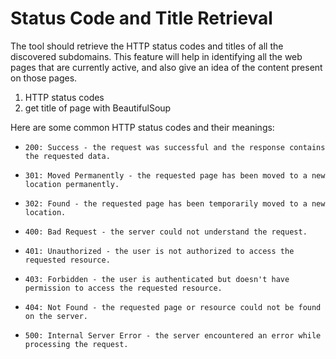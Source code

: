 # Status Code and Title Retrieval
The tool should retrieve the HTTP status codes and titles of all the discovered subdomains. This feature will help in identifying all the web pages that are currently active, and also give an idea of the content present on those pages.

1. HTTP status codes
2. get title of page with BeautifulSoup


Here are some common HTTP status codes and their meanings:
-     200: Success - the request was successful and the response contains the requested data.
-     301: Moved Permanently - the requested page has been moved to a new location permanently.
-     302: Found - the requested page has been temporarily moved to a new location.
-     400: Bad Request - the server could not understand the request.
-     401: Unauthorized - the user is not authorized to access the requested resource.
-     403: Forbidden - the user is authenticated but doesn't have permission to access the requested resource.
-     404: Not Found - the requested page or resource could not be found on the server.
-     500: Internal Server Error - the server encountered an error while processing the request.